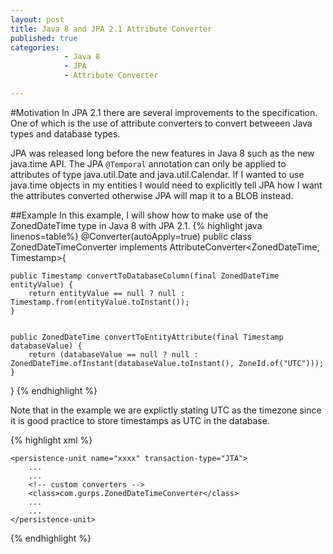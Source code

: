 ```yaml
---
layout: post
title: Java 8 and JPA 2.1 Attribute Converter
published: true
categories: 
            - Java 8
            - JPA
            - Attribute Converter

---
```


#Motivation
In JPA 2.1 there are several improvements to the specification. One of which is the use of attribute converters to convert betweeen Java types and database types.

JPA was released long before the new features in Java 8 such as the new java.time API. The JPA `@Temporal` annotation can only be applied to attributes of type java.util.Date and java.util.Calendar. If I wanted to use java.time objects in my entities I would need to explicitly tell JPA how I want the attributes converted otherwise JPA will map it to a BLOB instead.

##Example
In this example, I will show how to make use of the ZonedDateTime type in Java 8 with JPA 2.1.
{% highlight java linenos=table%}
@Converter(autoApply=true)
public class ZonedDateTimeConverter implements AttributeConverter<ZonedDateTime, Timestamp>{

    
    public Timestamp convertToDatabaseColumn(final ZonedDateTime entityValue) {
        return entityValue == null ? null : Timestamp.from(entityValue.toInstant());
    }

   
    public ZonedDateTime convertToEntityAttribute(final Timestamp databaseValue) {
        return (databaseValue == null ? null : ZonedDateTime.ofInstant(databaseValue.toInstant(), ZoneId.of("UTC")));
    }
}
{% endhighlight %}

Note that in the example we are explictly stating UTC as the timezone since it is good practice to store timestamps as UTC in the database.

{% highlight xml %}
<?xml version="1.0" encoding="UTF-8"?>

<persistence xmlns="http://xmlns.jcp.org/xml/ns/persistence"
             xmlns:xsi="http://www.w3.org/2001/XMLSchema-instance"
             xsi:schemaLocation="http://xmlns.jcp.org/xml/ns/persistence
             http://xmlns.jcp.org/xml/ns/persistence/persistence_2_1.xsd"
             version="2.1">

    <persistence-unit name="xxxx" transaction-type="JTA">
        ...
        ...
        <!-- custom converters -->
        <class>com.gurps.ZonedDateTimeConverter</class>
        ...
        ...
    </persistence-unit>

</persistence>
{% endhighlight %}
